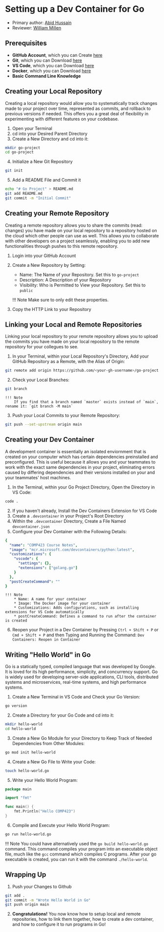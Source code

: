 # Setting up a Dev Container for Go

* Primary author: [Abid Hussain](https://github.com/Abid-Hussain36)
* Reviewer: [William Millen](https://github.com/wvmillen)

## Prerequisites
* **GitHub Account**, which you can Create [here](https://github.com)
* **Git**, which you can Download [here](https://git-scm.com/book/en/v2/Getting-Started-Installing-Git)
* **VS Code**, which you can Download [here](https://code.visualstudio.com)
* **Docker**, which you can Download [here](https://www.docker.com/products/docker-desktop)
* **Basic Command Line Knowledge**


## Creating your Local Repository
Creating a local repository would allow you to systematically track changes made to your project over time, represented as commits, and rollback to previous versions if needed. This offers you a great deal of flexibility in experimenting with different features on your codebase.

1. Open your Terminal
2. cd into your Desired Parent Directory
3. Create a New Directory and cd into it:
``` bash
mkdir go-project
cd go-project
```
4. Initialize a New Git Repository
``` bash
git init
```
5. Add a README File and Commit it
``` bash
echo "# Go Project" > README.md
git add README.md
git commit -m "Initial Commit"
```

## Creating your Remote Repository
Creating a remote repository allows you to share the commits (read: changes) you have made on your local repository to a repository hosted on the cloud which other people can use as well. This allows you to collaborate with other developers on a project seamlessly, enabling you to add new functionalities through pushes to this remote repository.

1. Login into your GitHub Account
2. Create a New Repository by Setting:
    * Name: The Name of your Repository. Set this to `go-project`
    * Description: A Description of your Repository
    * Visibility: Who is Permitted to View your Repository. Set this to `public`

    !!! Note
        Make sure to only edit these properties.

3. Copy the HTTP Link to your Repository

## Linking your Local and Remote Repositories
Linking your local repository to your remote repository allows you to upload the commits you have made on your local repository to the remote repository for your collegues to see.

1. In your Terminal, within your Local Repository's Directory, Add your GitHub Repository as a Remote, with the Alias of Origin:
``` bash
git remote add origin https://github.com/<your-gh-username>/go-project.git
```
2. Check your Local Branches:
``` bash
git branch
```

    !!! Note
        If you find that a branch named `master` exists instead of `main`, rename it: `git branch -M main`

3. Push your Local Commits to your Remote Repository:
``` bash
git push --set-upstream origin main
```

## Creating your Dev Container
A development container is essentially an isolated enviornment that is created on your computer which has certain dependencies preinstalled and preconfigured. This is useful because it allows you and your teammates to work with the exact same dependencies in your project, eliminating errors caused by differing dependencies and their versions installed on your and your teammates' host machines.

1. In the Terminal, within your Go Project Directory, Open the Directory in VS Code:
``` bash
code .
```
2. If you haven't already, Install the Dev Containers Extension for VS Code
3. Create a `.devcontainer` in your Project's Root Directory
4. Within the `.devcontainer` Directory, Create a File Named `devcontainer.json`
5. Configure your Dev Container with the Following Details:
``` yaml
{
  "name": "COMP423 Course Notes",
  "image": "mcr.microsoft.com/devcontainers/python:latest",
  "customizations": {
    "vscode": {
      "settings": {},
      "extensions": ["golang.go"]
    }
  },
  "postCreateCommand": ""
}
```

    !!! Note
        * Name: A name for your container
        * Image: The Docker image for your container
        * Customizations: Adds configurations, such as installing extensions for VS Code automatically
        * postCreateCommand: Defines a command to run after the container is created

6. Reopen your Project in a Dev Container by Pressing `Ctrl + Shift + P` or `Cmd + Shift + P` and then Typing and Running the Command: `Dev Containers: Reopen in Container`

## Writing "Hello World" in Go
Go is a statically typed, compiled language that was developed by Google. It is loved for its high performance, simplicity, and concurrency support. Go is widely used for developing server-side applications, CLI tools, distributed systems and microservices, real-time systems, and high performance systems.

1. Create a New Terminal in VS Code and Check your Go Version:
``` bash
go version
```
2. Create a Directory for your Go Code and cd into it:
``` bash
mkdir hello-world
cd hello-world
```
3. Create a New Go Module for your Directory to Keep Track of Needed Dependencies from Other Modules:
``` bash
go mod init hello-world
```
4. Create a New Go File to Write your Code:
``` bash
touch hello-world.go
```
5. Write your Hello World Program:
``` go
package main

import "fmt"

func main() {
    fmt.Println("Hello COMP423")
}
```
6. Compile and Execute your Hello World Program:
``` bash
go run hello-world.go
```

!!! Note
    You could have alternatively used the `go build hello-world.go` command. This command compiles your program into an executable object file, much like the `gcc` command which compiles C programs. After your go executable is created, you can run it with the command `./hello-world`.

## Wrapping Up
1. Push your Changes to Github
``` bash
git add .
git commit -m "Wrote Hello World in Go"
git push origin main
```

2. **Congratulations!** You now know how to setup local and remote repositories, how to link them together, how to create a dev container, and how to configure it to run programs in Go!
